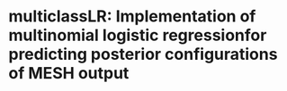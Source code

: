multiclassLR: Implementation of multinomial logistic regressionfor predicting posterior configurations of MESH output 
============


